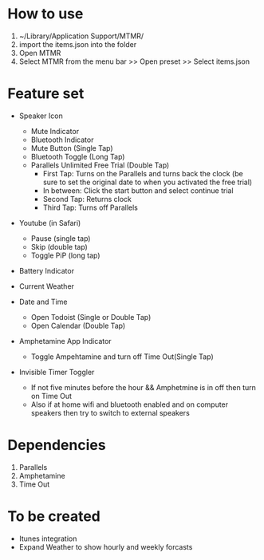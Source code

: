 # How to use
1. ~/Library/Application Support/MTMR/
2. import the items.json into the folder
3. Open MTMR
4. Select MTMR from the menu bar >> Open preset >> Select items.json

# Feature set

- Speaker Icon
  - Mute Indicator
  - Bluetooth Indicator
  - Mute Button (Single Tap)
  - Bluetooth Toggle (Long Tap)
  - Parallels Unlimited Free Trial (Double Tap)
     - First Tap: Turns on the Parallels and turns back the clock (be sure to set the original date to when you activated the free trial)
     - In between: Click the start button and select continue trial
     - Second Tap: Returns clock
     - Third Tap: Turns off Parallels
- Youtube (in Safari)
  - Pause (single tap)
  - Skip (double tap)
  - Toggle PiP (long tap)
   
- Battery Indicator

- Current Weather

- Date and Time
  - Open Todoist (Single or Double Tap)
  - Open Calendar (Double Tap)

- Amphetamine App Indicator
  - Toggle Ampehtamine and turn off Time Out(Single Tap)

- Invisible Timer Toggler
  - If not five minutes before the hour && Amphetmine is in off then turn on Time Out
  - Also if at home wifi and bluetooth enabled and on computer speakers then try to switch to external speakers

# Dependencies

1. Parallels
2. Amphetamine
3. Time Out

# To be created

- Itunes integration
- Expand Weather to show hourly and weekly forcasts
